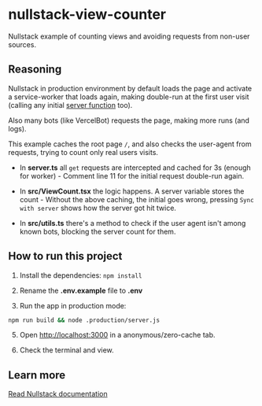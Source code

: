 # nullstack-view-counter

Nullstack example of counting views and avoiding requests from non-user sources.

## Reasoning

Nullstack in production environment by default loads the page and activate a service-worker that loads again, making double-run at the first user visit (calling any initial [server function](https://nullstack.app/server-functions) too).

Also many bots (like VercelBot) requests the page, making more runs (and logs).

This example caches the root page `/`, and also checks the user-agent from requests, trying to count only real users visits.

- In **server.ts** all `get` requests are intercepted and cached for 3s (enough for worker) - Comment line 11 for the initial request double-run again.

- In **src/ViewCount.tsx** the logic happens. A server variable stores the count - Without the above caching, the initial goes wrong, pressing `Sync with server` shows how the server got hit twice.

- In **src/utils.ts** there's a method to check if the user agent isn't among known bots, blocking the server count for them.

## How to run this project

1. Install the dependencies: `npm install`

2. Rename the **.env.example** file to **.env**

3. Run the app in production mode:

```sh
npm run build && node .production/server.js
```

5. Open [http://localhost:3000](http://localhost:3000) in a anonymous/zero-cache tab.

6. Check the terminal and view.

## Learn more

[Read Nullstack documentation](https://nullstack.app/documentation)